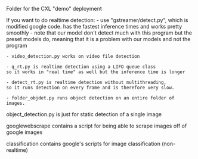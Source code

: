 Folder for the CXL "demo" deployment

If you want to do realtime detection:
    - use "gstreamer/detect.py", which is modified google code.
    has the fastest inference times and works pretty smoothly
    	- note that our model don't detect much with this program
	but the preset models do, meaning that it is a problem with 
	our models and not the program

    - video_detection.py works on video file detection

    - q_rt.py is realtime detection using a LIFO queue class
    so it works in "real time" as well but the inference time is longer

    - detect_rt.py is realtime detection without multithreading,
    so it runs detection on every frame and is therefore very slow.

    - folder_objdet.py runs object detection on an entire folder of
    images.

object_detection.py is just for static detection of a single image

googlewebscrape contains a script for being able to scrape images
off of google images

classification contains google's scripts for image classification
(non-realtime)
